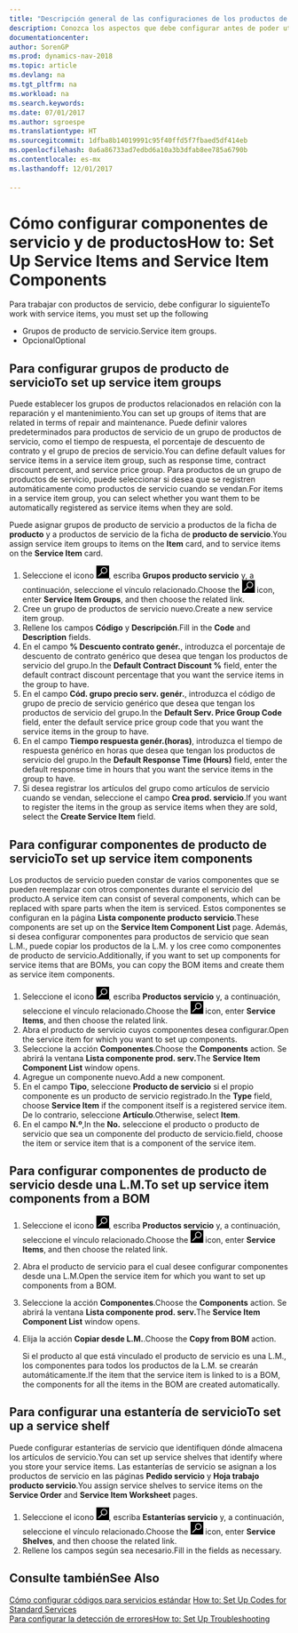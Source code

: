 ```yaml
---
title: "Descripción general de las configuraciones de los productos de servicio y de los componentes del producto de servicio"
description: Conozca los aspectos que debe configurar antes de poder utilizar los productos del servicio, incluidos los valores predeterminados, como el tiempo de respuesta, el porcentaje de descuento del contrato y el grupo de precios de servicio.
documentationcenter: 
author: SorenGP
ms.prod: dynamics-nav-2018
ms.topic: article
ms.devlang: na
ms.tgt_pltfrm: na
ms.workload: na
ms.search.keywords: 
ms.date: 07/01/2017
ms.author: sgroespe
ms.translationtype: HT
ms.sourcegitcommit: 1dfba8b14019991c95f40ffd5f7fbaed5df414eb
ms.openlocfilehash: 0a6a86733ad7edbd6a10a3b3dfab8ee785a6790b
ms.contentlocale: es-mx
ms.lasthandoff: 12/01/2017

---
```

# <a name="how-to-set-up-service-items-and-service-item-components"></a><span data-ttu-id="c2322-103">Cómo configurar componentes de servicio y de productos</span><span class="sxs-lookup"><span data-stu-id="c2322-103">How to: Set Up Service Items and Service Item Components</span></span>
<span data-ttu-id="c2322-104">Para trabajar con productos de servicio, debe configurar lo siguiente</span><span class="sxs-lookup"><span data-stu-id="c2322-104">To work with service items, you must set up the following</span></span>

* <span data-ttu-id="c2322-105">Grupos de producto de servicio.</span><span class="sxs-lookup"><span data-stu-id="c2322-105">Service item groups.</span></span> 
* <span data-ttu-id="c2322-106">Opcional</span><span class="sxs-lookup"><span data-stu-id="c2322-106">Optional</span></span>

## <a name="to-set-up-service-item-groups"></a><span data-ttu-id="c2322-107">Para configurar grupos de producto de servicio</span><span class="sxs-lookup"><span data-stu-id="c2322-107">To set up service item groups</span></span>
<span data-ttu-id="c2322-108">Puede establecer los grupos de productos relacionados en relación con la reparación y el mantenimiento.</span><span class="sxs-lookup"><span data-stu-id="c2322-108">You can set up groups of items that are related in terms of repair and maintenance.</span></span> <span data-ttu-id="c2322-109">Puede definir valores predeterminados para productos de servicio de un grupo de productos de servicio, como el tiempo de respuesta, el porcentaje de descuento de contrato y el grupo de precios de servicio.</span><span class="sxs-lookup"><span data-stu-id="c2322-109">You can define default values for service items in a service item group, such as response time, contract discount percent, and service price group.</span></span> <span data-ttu-id="c2322-110">Para productos de un grupo de productos de servicio, puede seleccionar si desea que se registren automáticamente como productos de servicio cuando se vendan.</span><span class="sxs-lookup"><span data-stu-id="c2322-110">For items in a service item group, you can select whether you want them to be automatically registered as service items when they are sold.</span></span>  
  
<span data-ttu-id="c2322-111">Puede asignar grupos de producto de servicio a productos de la ficha de **producto** y a productos de servicio de la ficha de **producto de servicio**.</span><span class="sxs-lookup"><span data-stu-id="c2322-111">You assign service item groups to items on the **Item** card, and to service items on the **Service Item** card.</span></span>  
  
1. <span data-ttu-id="c2322-112">Seleccione el icono ![Buscar página o informe](media/ui-search/search_small.png "icono Buscar página o informe"), escriba **Grupos producto servicio** y, a continuación, seleccione el vínculo relacionado.</span><span class="sxs-lookup"><span data-stu-id="c2322-112">Choose the ![Search for Page or Report](media/ui-search/search_small.png "Search for Page or Report icon") icon, enter **Service Item Groups**, and then choose the related link.</span></span>  
2. <span data-ttu-id="c2322-113">Cree un grupo de productos de servicio nuevo.</span><span class="sxs-lookup"><span data-stu-id="c2322-113">Create a new service item group.</span></span>  
3. <span data-ttu-id="c2322-114">Rellene los campos **Código** y **Descripción**.</span><span class="sxs-lookup"><span data-stu-id="c2322-114">Fill in the **Code** and **Description** fields.</span></span>  
4. <span data-ttu-id="c2322-115">En el campo **% Descuento contrato genér.**, introduzca el porcentaje de descuento de contrato genérico que desea que tengan los productos de servicio del grupo.</span><span class="sxs-lookup"><span data-stu-id="c2322-115">In the **Default Contract Discount %** field, enter the default contract discount percentage that you want the service items in the group to have.</span></span>  
5. <span data-ttu-id="c2322-116">En el campo **Cód. grupo precio serv. genér.**, introduzca el código de grupo de precio de servicio genérico que desea que tengan los productos de servicio del grupo.</span><span class="sxs-lookup"><span data-stu-id="c2322-116">In the **Default Serv. Price Group Code** field, enter the default service price group code that you want the service items in the group to have.</span></span>  
6. <span data-ttu-id="c2322-117">En el campo **Tiempo respuesta genér.(horas)**, introduzca el tiempo de respuesta genérico en horas que desea que tengan los productos de servicio del grupo.</span><span class="sxs-lookup"><span data-stu-id="c2322-117">In the **Default Response Time (Hours)** field, enter the default response time in hours that you want the service items in the group to have.</span></span>  
7. <span data-ttu-id="c2322-118">Si desea registrar los artículos del grupo como artículos de servicio cuando se vendan, seleccione el campo **Crea prod. servicio**.</span><span class="sxs-lookup"><span data-stu-id="c2322-118">If you want to register the items in the group as service items when they are sold, select the **Create Service Item** field.</span></span>  

## <a name="to-set-up-service-item-components"></a><span data-ttu-id="c2322-119">Para configurar componentes de producto de servicio</span><span class="sxs-lookup"><span data-stu-id="c2322-119">To set up service item components</span></span>
<span data-ttu-id="c2322-120">Los productos de servicio pueden constar de varios componentes que se pueden reemplazar con otros componentes durante el servicio del producto.</span><span class="sxs-lookup"><span data-stu-id="c2322-120">A service item can consist of several components, which can be replaced with spare parts when the item is serviced.</span></span> <span data-ttu-id="c2322-121">Estos componentes se configuran en la página **Lista componente producto servicio**.</span><span class="sxs-lookup"><span data-stu-id="c2322-121">These components are set up on the **Service Item Component List** page.</span></span> <span data-ttu-id="c2322-122">Además, si desea configurar componentes para productos de servicio que sean L.M., puede copiar los productos de la L.M. y los cree como componentes de producto de servicio.</span><span class="sxs-lookup"><span data-stu-id="c2322-122">Additionally, if you want to set up components for service items that are BOMs, you can copy the BOM items and create them as service item components.</span></span> 
  
1. <span data-ttu-id="c2322-123">Seleccione el icono ![Buscar página o informe](media/ui-search/search_small.png "icono Buscar página o informe"), escriba **Productos servicio** y, a continuación, seleccione el vínculo relacionado.</span><span class="sxs-lookup"><span data-stu-id="c2322-123">Choose the ![Search for Page or Report](media/ui-search/search_small.png "Search for Page or Report icon") icon, enter **Service Items**, and then choose the related link.</span></span> 
2. <span data-ttu-id="c2322-124">Abra el producto de servicio cuyos componentes desea configurar.</span><span class="sxs-lookup"><span data-stu-id="c2322-124">Open the service item for which you want to set up components.</span></span>  
3. <span data-ttu-id="c2322-125">Seleccione la acción **Componentes**.</span><span class="sxs-lookup"><span data-stu-id="c2322-125">Choose the **Components** action.</span></span> <span data-ttu-id="c2322-126">Se abrirá la ventana **Lista componente prod. serv.**</span><span class="sxs-lookup"><span data-stu-id="c2322-126">The **Service Item Component List** window opens.</span></span>  
4. <span data-ttu-id="c2322-127">Agregue un componente nuevo.</span><span class="sxs-lookup"><span data-stu-id="c2322-127">Add a new component.</span></span>  
5. <span data-ttu-id="c2322-128">En el campo **Tipo**, seleccione **Producto de servicio** si el propio componente es un producto de servicio registrado.</span><span class="sxs-lookup"><span data-stu-id="c2322-128">In the **Type** field, choose **Service Item** if the component itself is a registered service item.</span></span> <span data-ttu-id="c2322-129">De lo contrario, seleccione **Artículo**.</span><span class="sxs-lookup"><span data-stu-id="c2322-129">Otherwise, select **Item**.</span></span>  
6. <span data-ttu-id="c2322-130">En el campo **N.º**,</span><span class="sxs-lookup"><span data-stu-id="c2322-130">In the **No.**</span></span> <span data-ttu-id="c2322-131">seleccione el producto o producto de servicio que sea un componente del producto de servicio.</span><span class="sxs-lookup"><span data-stu-id="c2322-131">field, choose the item or service item that is a component of the service item.</span></span>  

## <a name="to-set-up-service-item-components-from-a-bom"></a><span data-ttu-id="c2322-132">Para configurar componentes de producto de servicio desde una L.M.</span><span class="sxs-lookup"><span data-stu-id="c2322-132">To set up service item components from a BOM</span></span>
1.  <span data-ttu-id="c2322-133">Seleccione el icono ![Buscar página o informe](media/ui-search/search_small.png "icono Buscar página o informe"), escriba **Productos servicio** y, a continuación, seleccione el vínculo relacionado.</span><span class="sxs-lookup"><span data-stu-id="c2322-133">Choose the ![Search for Page or Report](media/ui-search/search_small.png "Search for Page or Report icon") icon, enter **Service Items**, and then choose the related link.</span></span>  
2. <span data-ttu-id="c2322-134">Abra el producto de servicio para el cual desee configurar componentes desde una L.M.</span><span class="sxs-lookup"><span data-stu-id="c2322-134">Open the service item for which you want to set up components from a BOM.</span></span>  
3. <span data-ttu-id="c2322-135">Seleccione la acción **Componentes**.</span><span class="sxs-lookup"><span data-stu-id="c2322-135">Choose the **Components** action.</span></span> <span data-ttu-id="c2322-136">Se abrirá la ventana **Lista componente prod. serv.**</span><span class="sxs-lookup"><span data-stu-id="c2322-136">The **Service Item Component List** window opens.</span></span>  
4. <span data-ttu-id="c2322-137">Elija la acción **Copiar desde L.M.**.</span><span class="sxs-lookup"><span data-stu-id="c2322-137">Choose the **Copy from BOM** action.</span></span>  
  
    <span data-ttu-id="c2322-138">Si el producto al que está vinculado el producto de servicio es una L.M., los componentes para todos los productos de la L.M. se crearán automáticamente.</span><span class="sxs-lookup"><span data-stu-id="c2322-138">If the item that the service item is linked to is a BOM, the components for all the items in the BOM are created automatically.</span></span>  

## <a name="to-set-up-a-service-shelf"></a><span data-ttu-id="c2322-139">Para configurar una estantería de servicio</span><span class="sxs-lookup"><span data-stu-id="c2322-139">To set up a service shelf</span></span>
<span data-ttu-id="c2322-140">Puede configurar estanterías de servicio que identifiquen dónde almacena los artículos de servicio.</span><span class="sxs-lookup"><span data-stu-id="c2322-140">You can set up service shelves that identify where you store your service items.</span></span> <span data-ttu-id="c2322-141">Las estanterías de servicio se asignan a los productos de servicio en las páginas **Pedido servicio** y **Hoja trabajo producto servicio**.</span><span class="sxs-lookup"><span data-stu-id="c2322-141">You assign service shelves to service items on the **Service Order** and **Service Item Worksheet** pages.</span></span>  
  
1. <span data-ttu-id="c2322-142">Seleccione el icono ![Buscar página o informe](media/ui-search/search_small.png "icono Buscar página o informe"), escriba **Estanterías servicio** y, a continuación, seleccione el vínculo relacionado.</span><span class="sxs-lookup"><span data-stu-id="c2322-142">Choose the ![Search for Page or Report](media/ui-search/search_small.png "Search for Page or Report icon") icon, enter **Service Shelves**, and then choose the related link.</span></span>
2. <span data-ttu-id="c2322-143">Rellene los campos según sea necesario.</span><span class="sxs-lookup"><span data-stu-id="c2322-143">Fill in the fields as necessary.</span></span>

## <a name="see-also"></a><span data-ttu-id="c2322-144">Consulte también</span><span class="sxs-lookup"><span data-stu-id="c2322-144">See Also</span></span>
<span data-ttu-id="c2322-145">[Cómo configurar códigos para servicios estándar](service-how-setup-service-coding.md) </span><span class="sxs-lookup"><span data-stu-id="c2322-145">[How to: Set Up Codes for Standard Services](service-how-setup-service-coding.md) </span></span>  
[<span data-ttu-id="c2322-146">Para configurar la detección de errores</span><span class="sxs-lookup"><span data-stu-id="c2322-146">How to: Set Up Troubleshooting</span></span>](service-how-setup-troubleshooting.md)
